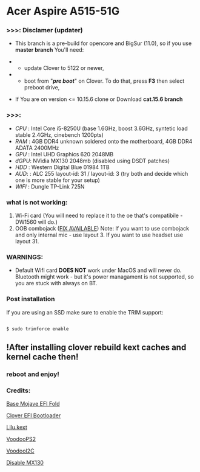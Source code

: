 
# 
 # Acer Aspire A515-51G 

### >>>: Disclamer (updater)
* This branch is a pre-build for opencore and BigSur (11.0), so if you use **master branch** You'll need:
* * update Clover to 5122 or newer,
* * boot from "***pre boot***" on Clover. To do that, press **F3** then select preboot drive,

* If You are on version <= 10.15.6 clone or Download **cat.15.6 branch**

### >>>:
* *CPU* : Intel Core i5-8250U (base 1.6GHz, boost 3.6GHz, syntetic load stable 2.4GHz, cinebench 1200pts)
* *RAM* : 4GB DDR4 unknown soldered onto the motherboard, 4GB DDR4 ADATA 2400MHz 
* *GPU* : Intel UHD Graphics 620 2048MB 
* *dGPU*: NVidia MX130 2048mb (disabled using DSDT patches)
* *HDD* : Western Digital Blue 01984 1TB
* *AUD*: : ALC 255 layout-id: 31 / layout-id: 3 (try both and decide which one is more stable for your setup)
* *WIFI* : Dungle TP-Link 725N

### what is not working:

1. Wi-Fi card (You will need to replace it to the oe that's compatibile - DW1560 will do.)
2. OOB combojack ([FIX AVAILABLE](https://github.com/hackintosh-stuff/ComboJack))
 Note: If you want to use combojack and only internal mic - use layout 3. If you want to use headset use layout 31.

### WARNINGS:

* Default Wifi card **DOES NOT** work under MacOS and will never do. Bluetooth might work - but it's power managament is not supported, so you are stuck with always on BT.


### Post installation

If you are using an SSD make sure to enable the TRIM support:

```

$ sudo trimforce enable

```

## !After installing clover rebuild kext caches and kernel cache then!

### reboot and enjoy!
### Credits:

[Base Mojave EFI Fold](https://github.com/h-okon/Acer-Aspire-A515-Hackintosh)

[Clover EFI Bootloader](https://github.com/Clover-EFI-Bootloader/clover)

[Lilu.kext](https://github.com/acidanthera/Lilu/releases)

[VoodooPS2](https://github.com/RehabMan/OS-X-Voodoo-PS2-Controller)

[VoodooI2C](https://github.com/alexandred/VoodooI2C)

[Disable MX130](https://www.tonymacx86.com/threads/guide-disabling-discrete-graphics-in-dual-gpu-laptops.163772/)
